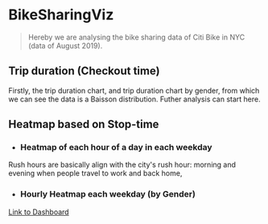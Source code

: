 # BikeSharingViz

> Hereby we are analysing the bike sharing data of Citi Bike in NYC (data of August 2019).

## Trip duration (Checkout time)

Firstly, the trip duration chart, and trip duration chart by gender, from which we can see the data is a Baisson distribution. Futher analysis can start here.

## Heatmap based on Stop-time

* ### Heatmap of each hour of a day in each weekday

Rush hours are basically align with the city's rush hour: morning and evening when people travel to work and back home, 

* ### Hourly Heatmap each weekday (by Gender)



[Link to Dashboard](https://public.tableau.com/app/profile/joshua.hao/viz/NYCCitiBikeDashboard_16342888828030/D3?publish=yes)
